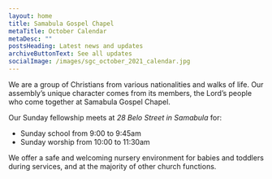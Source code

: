 ```yaml
---
layout: home
title: Samabula Gospel Chapel
metaTitle: October Calendar
metaDesc: ""
postsHeading: Latest news and updates
archiveButtonText: See all updates
socialImage: /images/sgc_october_2021_calendar.jpg
---
```

We are a group of Christians from various nationalities and walks of life. Our assembly’s unique character comes from its members, the Lord’s people who come together at Samabula Gospel Chapel.

Our Sunday fellowship meets at *28 Belo Street in Samabula* for:

* Sunday school from 9:00 to 9:45am
* Sunday worship from 10:00 to 11:30am

We offer a safe and welcoming nursery environment for babies and toddlers during services, and at the majority of other church functions.